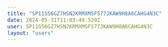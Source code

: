 ```yaml
---
title: "SP11S56GZ7HSN2KRMXMSFS77JKAW9H8A6CAHG4N3C"
date: 2024-05-31T11:03:49.529Z
user: SP11S56GZ7HSN2KRMXMSFS77JKAW9H8A6CAHG4N3C
layout: "users"
---
```

    